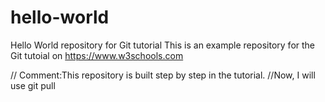 # hello-world
Hello World repository for Git tutorial
This is an example repository for the Git tutoial on https://www.w3schools.com

// Comment:This repository is built step by step in the tutorial.
//Now, I will use git pull
